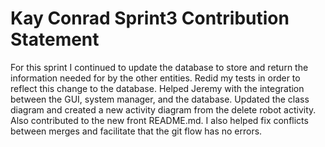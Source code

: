 # Kay Conrad Sprint3 Contribution Statement
For this sprint I continued to update the database to store and return the information needed for by the other entities. Redid my tests in order to reflect this change to the database. Helped Jeremy with the integration between the GUI, system manager, and the database. Updated the class diagram and created a new activity diagram from the delete robot activity. Also contributed to the new front README.md. I also helped fix conflicts between merges and facilitate that the git flow has no errors.